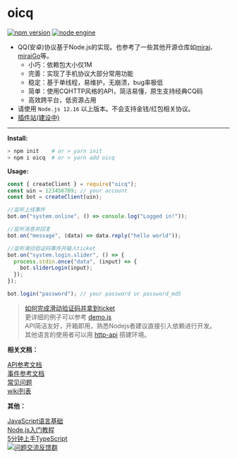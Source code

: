# oicq

[![npm version](https://img.shields.io/npm/v/oicq.svg?logo=npm)](https://www.npmjs.com/package/oicq)
[![node engine](https://img.shields.io/node/v/oicq.svg)](https://nodejs.org)

* QQ(安卓)协议基于Node.js的实现。也参考了一些其他开源仓库如[mirai](https://github.com/mamoe/mirai)、[miraiGo](https://github.com/Mrs4s/MiraiGo)等。  
  * 小巧：依赖包大小仅1M
  * 完善：实现了手机协议大部分常用功能
  * 稳定：基于单线程，易维护，无崩溃，bug率极低
  * 简单：使用CQHTTP风格的API，简洁易懂，原生支持经典CQ码
  * 高效跨平台，低资源占用
* 请使用 `Node.js 12.16` 以上版本。不会支持金钱/红包相关协议。
* [插件站(建设中)](https://github.com/takayama-lily/oicq-plugins)

----

**Install:**

```bash
> npm init    # or > yarn init
> npm i oicq  # or > yarn add oicq
```

**Usage:**

```js
const { createClient } = require("oicq");
const uin = 123456789; // your account
const bot = createClient(uin);

//监听上线事件
bot.on("system.online", () => console.log("Logged in!"));

//监听消息并回复
bot.on("message", (data) => data.reply("hello world"));

//监听滑动验证码事件并输入ticket
bot.on("system.login.slider", () => {
  process.stdin.once("data", (input) => {
    bot.sliderLogin(input);
  });
});

bot.login("password"); // your password or password_md5
```

> [如何完成滑动验证码并拿到ticket](https://github.com/takayama-lily/oicq/wiki/01.%E6%BB%91%E5%8A%A8%E9%AA%8C%E8%AF%81%E7%A0%81%E5%92%8C%E8%AE%BE%E5%A4%87%E9%94%81)  
> 更详细的例子可以参考 [demo.js](docs/demo.js)  
> API简洁友好，开箱即用，熟悉Nodejs者建议直接引入依赖进行开发。  
> 其他语言的使用者可以用 [http-api](https://github.com/takayama-lily/onebot) 搭建环境。  

**相关文档：**

[API参考文档](https://github.com/takayama-lily/oicq/wiki/91.API%E6%96%87%E6%A1%A3)  
[事件参考文档](https://github.com/takayama-lily/oicq/wiki/92.%E4%BA%8B%E4%BB%B6%E6%96%87%E6%A1%A3)  
[常见问题](https://github.com/takayama-lily/oicq/wiki/02.%E5%85%B6%E4%BB%96%E5%B8%B8%E8%A7%81%E9%97%AE%E9%A2%98)  
[wiki列表](https://github.com/takayama-lily/oicq/wiki)  

**其他：**

[JavaScript语言基础](https://developer.mozilla.org/zh-CN/docs/Web/JavaScript)  
[Node.js入门教程](http://nodejs.cn/learn)  
[5分钟上手TypeScript](https://www.tslang.cn/docs/handbook/typescript-in-5-minutes.html)  
[![问题交流反馈群](https://img.shields.io/badge/问题交流反馈群-236172566-red)](https://qm.qq.com/cgi-bin/qm/qr?k=NXw3NEA5lzPjkRhyEpjVBqMpdg1WHRKJ&jump_from=webapi)
